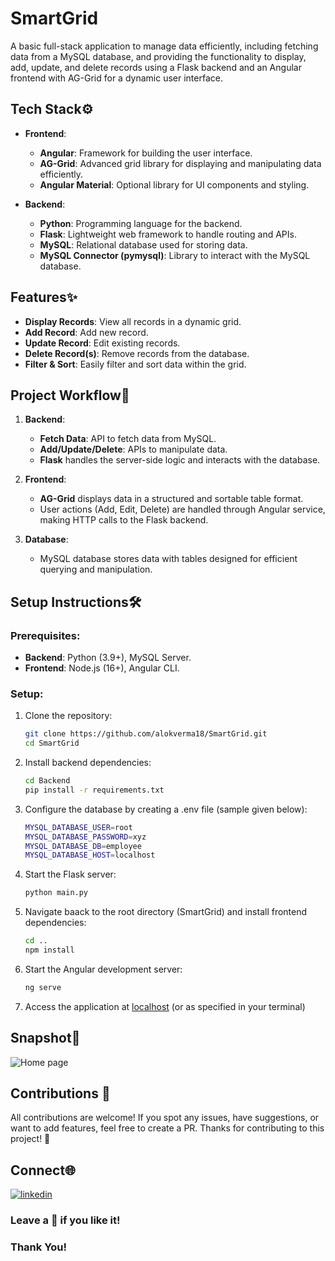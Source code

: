 # SmartGrid

A basic full-stack application to manage data efficiently, including fetching data from a MySQL database, and providing the functionality to display, add, update, and delete records using a Flask backend and an Angular frontend with AG-Grid for a dynamic user interface.

## Tech Stack⚙️
  - **Frontend**:
    - **Angular**: Framework for building the user interface.
    - **AG-Grid**: Advanced grid library for displaying and manipulating data efficiently.
    - **Angular Material**: Optional library for UI components and styling.

  - **Backend**:
    - **Python**: Programming language for the backend.
    - **Flask**: Lightweight web framework to handle routing and APIs.
    - **MySQL**: Relational database used for storing data.
    - **MySQL Connector (pymysql)**: Library to interact with the MySQL database.


## Features✨
  - **Display Records**: View all records in a dynamic grid.
  - **Add Record**: Add new record.
  - **Update Record**: Edit existing records.
  - **Delete Record(s)**: Remove records from the database.
  - **Filter & Sort**: Easily filter and sort data within the grid.

## Project Workflow🔄
1. **Backend**:
   - **Fetch Data**: API to fetch data from MySQL.
   - **Add/Update/Delete**: APIs to manipulate data.
   - **Flask** handles the server-side logic and interacts with the database.

2. **Frontend**:
   - **AG-Grid** displays data in a structured and sortable table format.
   - User actions (Add, Edit, Delete) are handled through Angular service, making HTTP calls to the Flask backend.

3. **Database**:
   - MySQL database stores data with tables designed for efficient querying and manipulation.

## Setup Instructions🛠️
### Prerequisites:
- **Backend**: Python (3.9+), MySQL Server.
- **Frontend**: Node.js (16+), Angular CLI.

### Setup:
1. Clone the repository:
   ```bash
   git clone https://github.com/alokverma18/SmartGrid.git
   cd SmartGrid
2. Install backend dependencies:
   ```bash
   cd Backend
   pip install -r requirements.txt
3. Configure the database by creating a .env file (sample given below):
   ```bash
   MYSQL_DATABASE_USER=root
   MYSQL_DATABASE_PASSWORD=xyz
   MYSQL_DATABASE_DB=employee
   MYSQL_DATABASE_HOST=localhost
4. Start the Flask server:
   ```bash
   python main.py
   ```
5. Navigate baack to the root directory (SmartGrid) and install frontend dependencies:
   ```bash
   cd ..
   npm install
6. Start the Angular development server:
   ```bash
   ng serve
7. Access the application at [localhost](http://localhost:4200) (or as specified in your terminal)
   
## Snapshot📸
![Home page](Snapshot.png)

## Contributions 🤝
All contributions are welcome! If you spot any issues, have suggestions, or want to add features, feel free to create a PR. Thanks for contributing to this project! 🚀

## Connect🌐
[![linkedin](https://img.shields.io/badge/linkedin-0A66C2?style=for-the-badge&logo=linkedin&logoColor=white)](https://www.linkedin.com/in/alokverma18/)

### Leave a 🌟 if you like it!

### Thank You!


